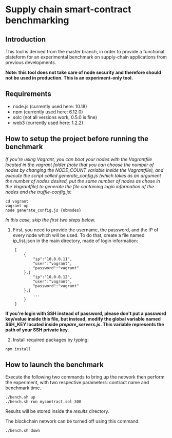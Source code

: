 # Supply chain smart-contract benchmarking

## Introduction

This tool is derived from the master branch, in order to provide a functional plateform for an experimental benchmark on supply-chain applications from previous developments.

**Note: this tool does not take care of node security and therefore should not be used in production. This is an experiment-only tool.**

## Requirements

- node.js (currently used here: 10.18)
- npm (currently used here: 6.12.0)
- solc (not all versions work, 0.5.0 is fine)
- web3 (currently used here: 1.2.2)

## How to setup the project before running the benchmark

*If you're using Vagrant, you can boot your nodes with the Vagrantfile located in the vagrant folder (note that you can choose the number of nodes by changing the NODE_COUNT variable inside the Vagrantfile), and execute the script called generate_config.js (which takes as an argument the number of nodes desired, put the same number of nodes as chose in the Vagrantfile) to generate the file containing login information of the nodes and the truffle-config.js:*

```
cd vagrant
vagrant up
node generate_config.js {nbNodes}
```

*In this case, skip the first two steps below.*

1. First, you need to provide the username, the password, and the IP of every node which will be used. To do that, create a file named ip_list.json in the main directory, made of login information:


```
    [
        {
            "ip":"10.0.0.11",
            "user":"vagrant",
            "password":"vagrant"
        },{
            "ip":"10.0.0.12",
            "user":"vagrant",
            "password":"vagrant"
        },{
            ...
        }
    ]
```

**If you're login with SSH instead of password, please don't put a password key/value inside this file, but instead, modify the global variable named SSH_KEY located inside *prepare_servers.js*. This variable represents the path of your SSH private key.**

2. Install required packages by typing:

```
npm install
```

## How to launch the benchmark

Execute the following two commands to bring up the network then perform the experiment, with two respective parameters: contract name and benchmark time.

```
./bench.sh up 
./bench.sh run mycontract.sol 300 
```

Results will be stored inside the *results* directory.

The blockchain network can be turned off using this command:

```
./bench.sh down
```